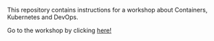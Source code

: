 This repository contains instructions for a workshop about Containers, Kubernetes and DevOps. 

Go to the workshop by clicking <a href="https://github.com/pelithne/k8s/blob/master/workshop.md">here!</a>
